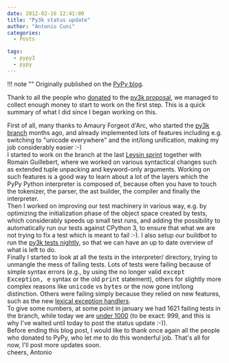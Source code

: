 ```yaml
---
date: 2012-02-16 12:41:00
title: "Py3k status update"
author: "Antonio Cuni"
categories:
  - Posts

tags:
  - pypy3
  - pypy
---
```


!!! note ""
    Originally published on the [PyPy blog](https://pypy.org/posts/2012/02/py3k-status-update-8840622949715145821.html).


<html><body><div class="document" id="py3k-status-update">Thank to all the people who <a class="reference external" href="/posts/2012/01/py3k-and-numpy-first-stage-thanks-to-3008917396290059758.html">donated</a> to the <a class="reference external" href="https://pypy.org/py3donate.html">py3k proposal</a>, we managed to collect enough money to start to work on the first step.  This is a quick summary of what I did since I began working on this.
<br>
<!-- more -->

First of all, many thanks to Amaury Forgeot d'Arc, who started the <a class="reference external" href="https://foss.heptapod.net/pypy/pypy/-/tree/branch/py3k">py3k branch</a> months ago, and already implemented lots of features including e.g. switching to "unicode everywhere" and the int/long unification, making my job considerably easier :-)<br>
I started to work on the branch at the last <a class="reference external" href="/posts/2011/12/leysin-winter-sprint-6862532189897876336.html">Leysin sprint</a> together with Romain Guillebert, where we worked on various syntactical changes such as extended tuple unpacking and keyword-only arguments.  Working on such features is a good way to learn about a lot of the layers which the PyPy Python interpreter is composed of, because often you have to touch the tokenizer, the parser, the ast builder, the compiler and finally the interpreter.<br>
Then I worked on improving our test machinery in various way, e.g. by optimizing the initialization phase of the object space created by tests, which considerably speeds up small test runs, and adding the possibility to automatically run our tests against CPython 3, to ensure that what we are not trying to fix a test which is meant to fail :-). I also setup our buildbot to run the <a class="reference external" href="https://buildbot.pypy.org/summary?branch=py3k">py3k tests nightly</a>, so that we can have an up to date overview of what is left to do.<br>
Finally I started to look at all the tests in the interpreter/ directory, trying to unmangle the mess of failing tests. Lots of tests were failing because of simple syntax errors (e.g., by using the no longer valid <tt class="docutils literal">except Exception, e</tt> syntax or the old <tt class="docutils literal">print</tt> statement), others for slightly more complex reasons like <tt class="docutils literal">unicode</tt> vs <tt class="docutils literal">bytes</tt> or the now gone int/long distinction.  Others were failing simply because they relied on new features, such as the new <a class="reference external" href="https://bugs.python.org/issue3021">lexical exception handlers</a>.<br>
To give some numbers, at some point in january we had 1621 failing tests in the branch, while today we are <a class="reference external" href="https://buildbot.pypy.org/summary?category=linux32&amp;branch=py3k&amp;recentrev=52508:c1756f5aa63e">under 1000</a> (to be exact: 999, and this is why I've waited until today to post the status update :-)).<br>
Before ending this blog post, I would like to thank once again all the people who donated to PyPy, who let me to do this wonderful job.  That's all for now, I'll post more updates soon.<br>
cheers, Antonio</div></body></html>